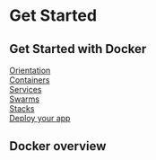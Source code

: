 # Get Started  

## Get Started with Docker  
[Orientation](2/1.md)  
[Containers](2/2.md)  
[Services]()  
[Swarms]()  
[Stacks]()  
[Deploy your app]()  

## Docker overview